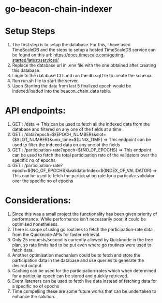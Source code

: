 # go-beacon-chain-indexer

# **Setup Steps**
1. The first step is to setup the database. For this, I have used TimeScaleDB and the steps to setup a hosted TimeScaleDB service can be found on this url: https://docs.timescale.com/getting-started/latest/services/
2. Replace the database url in .env file with the one obtained after creating this database.
3. Login to the database CLI and run the db.sql file to create the schema.
4. Run run.sh file to start the server.
5. Upon Starting the data from last 5 finalized epoch would be indexed/loaded into the beacon_chain_data table.

# **API endpoints**:
1. GET : /data => This can be used to fetch all the indexed data from the database and filtered on any one of the fields at a time
2. GET : /data?epoch=${EPOCH_NUMBER}&slot={$SLOT_NUMBER}&unix_time=${UNIX_TIME} => This endpoint can be used to filter the indexed data on any one of the fields
3. GET : /participation-rate?epoch=${NO_OF_EPOCHS} => This endpoint can be used to fetch the total participation rate of the validators over the specific no of epochs
4. GET : /participation-rate?epoch=${NO_OF_EPOCHS}&validatorIndex=${INDEX_OF_VALIDATOR} => This can be used to fetch the participation rate for a particular validator over the specific no of epochs

# **Considerations**:
1. Since this was a small project the functionality has been given priority of performance. While performance isn't necessarily poor, it could be optimised nonetheless.
2. There is scope of using go routines to fetch the participation-rate data from the Quicknode APIs for faster retrieval.
3. Only 25 requests/second is currently allowed by Quicknode in the free plan, so rate limits had to be put even where go routines were used to fetch data.
4. Another optimisation mechanism could be to fetch and store the participation data in the database and use queries to generate the desired output.
5. Caching can be used for the participation-rates which when determined for a particular epoch can be stored and quickly retrieved.
6. Event listeners can be used to fetch live data instead of fetching data for a specific no of epochs
7. Time compelling these are some future works that can be undertaken to enhance the solution.
